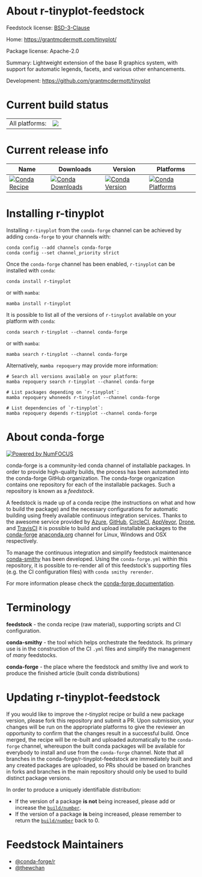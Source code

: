 About r-tinyplot-feedstock
==========================

Feedstock license: [BSD-3-Clause](https://github.com/conda-forge/r-tinyplot-feedstock/blob/main/LICENSE.txt)

Home: https://grantmcdermott.com/tinyplot/

Package license: Apache-2.0

Summary: Lightweight extension of the base R graphics system, with support for automatic legends, facets, and various other enhancements.

Development: https://github.com/grantmcdermott/tinyplot

Current build status
====================


<table><tr><td>All platforms:</td>
    <td>
      <a href="https://dev.azure.com/conda-forge/feedstock-builds/_build/latest?definitionId=23010&branchName=main">
        <img src="https://dev.azure.com/conda-forge/feedstock-builds/_apis/build/status/r-tinyplot-feedstock?branchName=main">
      </a>
    </td>
  </tr>
</table>

Current release info
====================

| Name | Downloads | Version | Platforms |
| --- | --- | --- | --- |
| [![Conda Recipe](https://img.shields.io/badge/recipe-r--tinyplot-green.svg)](https://anaconda.org/conda-forge/r-tinyplot) | [![Conda Downloads](https://img.shields.io/conda/dn/conda-forge/r-tinyplot.svg)](https://anaconda.org/conda-forge/r-tinyplot) | [![Conda Version](https://img.shields.io/conda/vn/conda-forge/r-tinyplot.svg)](https://anaconda.org/conda-forge/r-tinyplot) | [![Conda Platforms](https://img.shields.io/conda/pn/conda-forge/r-tinyplot.svg)](https://anaconda.org/conda-forge/r-tinyplot) |

Installing r-tinyplot
=====================

Installing `r-tinyplot` from the `conda-forge` channel can be achieved by adding `conda-forge` to your channels with:

```
conda config --add channels conda-forge
conda config --set channel_priority strict
```

Once the `conda-forge` channel has been enabled, `r-tinyplot` can be installed with `conda`:

```
conda install r-tinyplot
```

or with `mamba`:

```
mamba install r-tinyplot
```

It is possible to list all of the versions of `r-tinyplot` available on your platform with `conda`:

```
conda search r-tinyplot --channel conda-forge
```

or with `mamba`:

```
mamba search r-tinyplot --channel conda-forge
```

Alternatively, `mamba repoquery` may provide more information:

```
# Search all versions available on your platform:
mamba repoquery search r-tinyplot --channel conda-forge

# List packages depending on `r-tinyplot`:
mamba repoquery whoneeds r-tinyplot --channel conda-forge

# List dependencies of `r-tinyplot`:
mamba repoquery depends r-tinyplot --channel conda-forge
```


About conda-forge
=================

[![Powered by
NumFOCUS](https://img.shields.io/badge/powered%20by-NumFOCUS-orange.svg?style=flat&colorA=E1523D&colorB=007D8A)](https://numfocus.org)

conda-forge is a community-led conda channel of installable packages.
In order to provide high-quality builds, the process has been automated into the
conda-forge GitHub organization. The conda-forge organization contains one repository
for each of the installable packages. Such a repository is known as a *feedstock*.

A feedstock is made up of a conda recipe (the instructions on what and how to build
the package) and the necessary configurations for automatic building using freely
available continuous integration services. Thanks to the awesome service provided by
[Azure](https://azure.microsoft.com/en-us/services/devops/), [GitHub](https://github.com/),
[CircleCI](https://circleci.com/), [AppVeyor](https://www.appveyor.com/),
[Drone](https://cloud.drone.io/welcome), and [TravisCI](https://travis-ci.com/)
it is possible to build and upload installable packages to the
[conda-forge](https://anaconda.org/conda-forge) [anaconda.org](https://anaconda.org/)
channel for Linux, Windows and OSX respectively.

To manage the continuous integration and simplify feedstock maintenance
[conda-smithy](https://github.com/conda-forge/conda-smithy) has been developed.
Using the ``conda-forge.yml`` within this repository, it is possible to re-render all of
this feedstock's supporting files (e.g. the CI configuration files) with ``conda smithy rerender``.

For more information please check the [conda-forge documentation](https://conda-forge.org/docs/).

Terminology
===========

**feedstock** - the conda recipe (raw material), supporting scripts and CI configuration.

**conda-smithy** - the tool which helps orchestrate the feedstock.
                   Its primary use is in the construction of the CI ``.yml`` files
                   and simplify the management of *many* feedstocks.

**conda-forge** - the place where the feedstock and smithy live and work to
                  produce the finished article (built conda distributions)


Updating r-tinyplot-feedstock
=============================

If you would like to improve the r-tinyplot recipe or build a new
package version, please fork this repository and submit a PR. Upon submission,
your changes will be run on the appropriate platforms to give the reviewer an
opportunity to confirm that the changes result in a successful build. Once
merged, the recipe will be re-built and uploaded automatically to the
`conda-forge` channel, whereupon the built conda packages will be available for
everybody to install and use from the `conda-forge` channel.
Note that all branches in the conda-forge/r-tinyplot-feedstock are
immediately built and any created packages are uploaded, so PRs should be based
on branches in forks and branches in the main repository should only be used to
build distinct package versions.

In order to produce a uniquely identifiable distribution:
 * If the version of a package **is not** being increased, please add or increase
   the [``build/number``](https://docs.conda.io/projects/conda-build/en/latest/resources/define-metadata.html#build-number-and-string).
 * If the version of a package **is** being increased, please remember to return
   the [``build/number``](https://docs.conda.io/projects/conda-build/en/latest/resources/define-metadata.html#build-number-and-string)
   back to 0.

Feedstock Maintainers
=====================

* [@conda-forge/r](https://github.com/orgs/conda-forge/teams/r/)
* [@thewchan](https://github.com/thewchan/)

